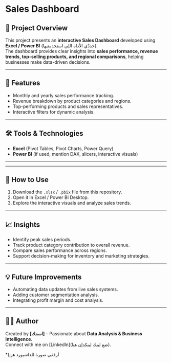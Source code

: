 # Sales Dashboard  

## 📌 Project Overview  
This project presents an **interactive Sales Dashboard** developed using **Excel / Power BI** (حددّي الأداة اللي استخدمتيها).  
The dashboard provides clear insights into **sales performance, revenue trends, top-selling products, and regional comparisons**, helping businesses make data-driven decisions.  

---

## 🎯 Features  
- Monthly and yearly sales performance tracking.  
- Revenue breakdown by product categories and regions.  
- Top-performing products and sales representatives.  
- Interactive filters for dynamic analysis.  

---

## 🛠 Tools & Technologies  
- **Excel** (Pivot Tables, Pivot Charts, Power Query)  
- **Power BI** (if used, mention DAX, slicers, interactive visuals)  

---

---

## 🚀 How to Use  
1. Download the `.xlsx` / `.pbix` file from this repository.  
2. Open it in Excel / Power BI Desktop.  
3. Explore the interactive visuals and analyze sales trends.  

---

## 📈 Insights  
- Identify peak sales periods.  
- Track product category contribution to overall revenue.  
- Compare sales performance across regions.  
- Support decision-making for inventory and marketing strategies.  

---

## 💡 Future Improvements  
- Automating data updates from live sales systems.  
- Adding customer segmentation analysis.  
- Integrating profit margin and cost analysis.  

---

## 👩‍💻 Author  
Created by **[اسمك]** – Passionate about **Data Analysis & Business Intelligence**.  
Connect with me on [LinkedIn](ضع لينك لينكدإن هنا).  

*(أرفقي صورة للداشبورد هن
